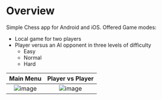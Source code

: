 # Overview 
Simple Chess app for Android and iOS. 
Offered Game modes:
- Local game for two players
- Player versus an AI opponent in three levels of difficulty
    - Easy
    - Normal
    - Hard

Main Menu             |  Player vs Player
:-------------------------:|:-------------------------:
![image](https://user-images.githubusercontent.com/19948723/182019682-85e16291-2cf9-42cd-af7d-6908b3d6a21b.png) | ![image](https://user-images.githubusercontent.com/19948723/182019654-f0a3d9a6-ba6c-4a5f-9acd-e0e7fa9e511d.png)
